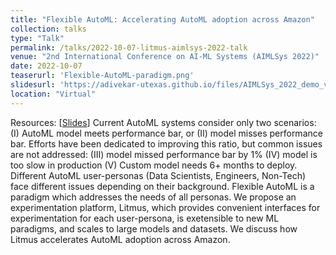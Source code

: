```yaml
---
title: "Flexible AutoML: Accelerating AutoML adoption across Amazon"
collection: talks
type: "Talk"
permalink: /talks/2022-10-07-litmus-aimlsys-2022-talk
venue: "2nd International Conference on AI-ML Systems (AIMLSys 2022)"
date: 2022-10-07
teaserurl: 'Flexible-AutoML-paradigm.png'
slidesurl: 'https://adivekar-utexas.github.io/files/AIMLSys_2022_demo_vF.pdf'
location: "Virtual"
---
```


Resources: [[Slides](https://adivekar-utexas.github.io/files/AIMLSys_2022_demo_vF.pdf)]
Current AutoML systems consider only two scenarios: (I) AutoML model meets performance bar, or (II) model misses performance bar. Efforts have been dedicated to improving this ratio, but common issues are not addressed: (III) model missed performance bar by 1% (IV) model is too slow in production (V) Custom model needs 6+ months to deploy. Different AutoML user-personas (Data Scientists, Engineers, Non-Tech) face different issues depending on their background. Flexible AutoML is a paradigm which addresses the needs of all personas. We propose an experimentation platform, Litmus, which provides convenient interfaces for experimentation for each user-persona, is exetensible to new ML paradigms, and scales to large models and datasets. We discuss how Litmus accelerates AutoML adoption across Amazon.
